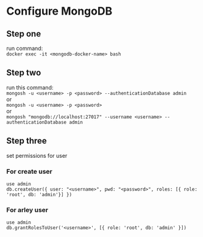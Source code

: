 # Configure MongoDB

## Step one
run command:
<br>
`docker exec -it <mongodb-docker-name> bash`
<br>

## Step two
run this command:
<br>
`mongosh -u <username> -p <password> --authenticationDatabase admin`
<br>
or
<br>
`mongosh -u <username> -p <password>`
<br>
or
<br>
`mongosh "mongodb://localhost:27017" --username <username> --authenticationDatabase admin`

## Step three

set permissions for user

### For create user
`use admin`
<br>
`db.createUser({ user: "<username>", pwd: "<password>", roles: [{ role: 'root', db: 'admin'}] })`

### For arley user 
`use admin`
<br>
`db.grantRolesToUser('<username>', [{ role: 'root', db: 'admin' }])`
